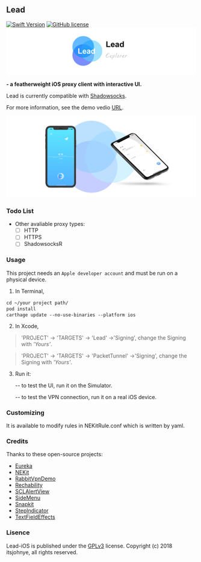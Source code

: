 
## Lead
[![Swift Version](https://img.shields.io/badge/Swift_Version-4.2-orange.svg)](https://docs.swift.org/swift-book/) [![GitHub license](https://img.shields.io/badge/Lisence-GPLv3-blue.svg)](LICENSE.md)
![](/images/header.png)

**- a featherweight iOS proxy client with interactive UI.**

Lead is currently compatible with [Shadowsocks](https://shadowsocks.org/en/index.html).

For more information, see the demo vedio [URL](https://v.youku.com/v_show/id_XMzk0NDk5NjM2OA==.html?spm=a2h).

![](/images/sample.png)

### Todo List
- Other avaliable proxy types:
  - [ ] HTTP
  - [ ] HTTPS
  - [ ] ShadowsocksR

### Usage

This project needs an `Apple developer account` and must be run on a physical device.

1. In Terminal,
```
cd ~/your project path/
pod install
carthage update --no-use-binaries --platform ios
```

2. In Xcode,

>'PROJECT' -> 'TARGETS' -> 'Lead' ->'Signing', change the Signing with *'Yours'*.

>'PROJECT' -> 'TARGETS' -> 'PacketTunnel' ->'Signing', change the Signing with *'Yours'*.


3. Run it:

    -- to test the UI, run it on the Simulator.

    -- to test the VPN connection, run it on a real iOS device.

### Customizing

It is available to modify rules in NEKitRule.conf which is written by yaml.


### Credits
Thanks to these open-source projects:
- [Eureka](https://github.com/xmartlabs/Eureka)
- [NEKit](https://github.com/zhuhaow/NEKit)
- [RabbitVpnDemo](https://github.com/yichengchen/RabbitVpnDemo)
- [Rechability](https://github.com/ashleymills/Reachability.swift)
- [SCLAlertView](https://github.com/vikmeup/SCLAlertView-Swift)
- [SideMenu](https://github.com/jonkykong/SideMenu)
- [Snapkit](https://github.com/SnapKit/SnapKit)
- [StepIndicator](https://github.com/chenyun122/StepIndicator)
- [TextFieldEffects](https://github.com/raulriera/TextFieldEffects)

### Lisence
Lead-iOS is published under the [GPLv3](LICENSE) license.
Copyright (c) 2018 itsjohnye, all rights reserved.
